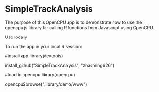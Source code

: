 # SimpleTrackAnalysis
The purpose of this OpenCPU app is to demonstrate how to use the opencpu.js library for calling R functions from Javascript using OpenCPU.

Use locally

To run the app in your local R session:

#install app
library(devtools)

install_github("SimpleTrackAnalysis", "zhaoming626")


#load in opencpu
library(opencpu)

opencpu$browse("/library/demo/www")